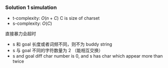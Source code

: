 ### Solution 1 simulation

- t-complexity: $O(n + C)$
    C is size of charset
- s-complexity: $O(C)$

直接暴力会超时

- s 和 goal 长度或者词频不同，则不为 buddy string
- s 与 goal 不同的字符数量为 2 （能相互交换）
- s and goal diff char number is 0, and s has char which appear more than twice

